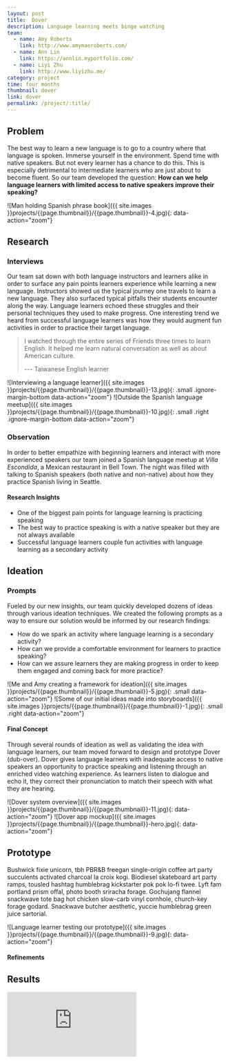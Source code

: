 ```yaml
---
layout: post
title:  Dover
description: Language learning meets binge watching
team: 
  - name: Amy Roberts
    link: http://www.amymaeroberts.com/
  - name: Ann Lin
    link: https://annlin.myportfolio.com/    
  - name: Liyi Zhu
    link: http://www.liyizhu.me/
category: project
time: four months
thumbnail: dover
link: dover
permalink: /project/:title/
---
```



## Problem
The best way to learn a new language is to go to a country where that language is spoken. 
Immerse yourself in the environment. Spend time with native speakers.
But not every learner has a chance to do this.
This is especially detrimental to intermediate learners who are just about to become fluent.
So our team developed the question: 
**How can we help language learners with limited access to native speakers improve their speaking?**

![Man holding Spanish phrase book]({{ site.images }}projects/{{page.thumbnail}}/{{page.thumbnail}}-4.jpg){: data-action="zoom"}


## Research

### Interviews
Our team sat down with both language instructors and learners alike in order to surface any pain points learners experience while learning a new language.
Instructors showed us the typical journey one travels to learn a new language. They also surfaced typical pitfalls their students encounter along the way. Language learners echoed these struggles and their personal techniques they used to make progress. One interesting trend we heard from successful language learners was how they would augment fun activities in order to practice their target language.

> I watched through the entire series of Friends three times to learn English. It helped me learn natural conversation as well as about American culture.
> 
> --- Taiwanese English learner

![Interviewing a language learner]({{ site.images }}projects/{{page.thumbnail}}/{{page.thumbnail}}-13.jpg){: .small .ignore-margin-bottom data-action="zoom"}
![Outside the Spanish language meetup]({{ site.images }}projects/{{page.thumbnail}}/{{page.thumbnail}}-10.jpg){: .small .right .ignore-margin-bottom data-action="zoom"}


### Observation
In order to better empathize with beginning learners and interact with more experienced speakers our team joined a Spanish language meetup at _Villa Escondida_, a Mexican restaurant in Bell Town.
The night was filled with talking to Spanish speakers (both native and non-native) about how they practice Spanish living in Seattle.

#### Research Insights
* One of the biggest pain points for language learning is practicing speaking
* The best way to practice speaking is with a native speaker but they are not always available
* Successful language learners couple fun activities with language learning as a secondary activity



## Ideation

### Prompts
Fueled by our new insights, our team quickly developed dozens of ideas through various ideation techniques. We created the following prompts as a way to ensure our solution would be informed by our research findings:

- How do we spark an activity where language learning is a secondary activity?
- How can we provide a comfortable environment for learners to practice speaking?
- How can we assure learners they are making progress in order to keep them engaged and coming back for more practice?

![Me and Amy creating a framework for ideation]({{ site.images }}projects/{{page.thumbnail}}/{{page.thumbnail}}-5.jpg){: .small data-action="zoom"}
![Some of our initial ideas made into storyboards]({{ site.images }}projects/{{page.thumbnail}}/{{page.thumbnail}}-1.jpg){: .small .right data-action="zoom"}



#### Final Concept
Through several rounds of ideation as well as validating the idea with language learners, our team moved forward to design and prototype Dover (dub-over). Dover gives language learners with inadequate access to native speakers an opportunity to practice speaking and listening through an enriched video watching experience. As learners listen to dialogue and echo it, they correct their pronunciation to match their speech with what they are hearing.

![Dover system overview]({{ site.images }}projects/{{page.thumbnail}}/{{page.thumbnail}}-11.jpg){: data-action="zoom"}
![Dover app mockup]({{ site.images }}projects/{{page.thumbnail}}/{{page.thumbnail}}-hero.jpg){: data-action="zoom"}


## Prototype
Bushwick fixie unicorn, tbh PBR&B freegan single-origin coffee art party succulents activated charcoal la croix kogi. Biodiesel skateboard art party ramps, tousled hashtag humblebrag kickstarter pok pok lo-fi twee. Lyft fam portland prism offal, photo booth sriracha forage. Gochujang flannel snackwave tote bag hot chicken slow-carb vinyl cornhole, church-key forage godard. Snackwave butcher aesthetic, yuccie humblebrag green juice sartorial.
 
![Language learner testing our prototype]({{ site.images }}projects/{{page.thumbnail}}/{{page.thumbnail}}-9.jpg){: data-action="zoom"}

#### Refinements


## Results
<div class="vimeo-embed">
<iframe src="https://player.vimeo.com/video/179217197?color=ffffff&title=0&byline=0&portrait=0" frameborder="0" webkitallowfullscreen mozallowfullscreen allowfullscreen></iframe>
</div>
